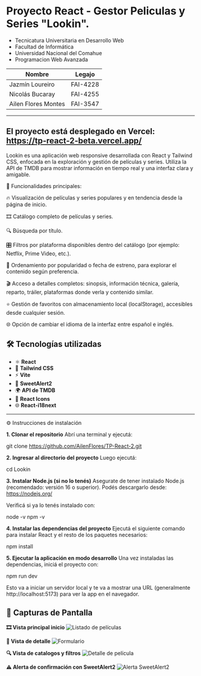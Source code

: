 # Proyecto React - Gestor Peliculas y Series "Lookin".

* Tecnicatura Universitaria en Desarrollo Web
* Facultad de Informática
* Universidad Nacional del Comahue
* Programacion Web Avanzada


 | Nombre                 | Legajo     |
 |------------------------|------------|
 | Jazmín Loureiro        | FAI-4228   |
 | Nicolás Bucaray        | FAI-4255   |
 | Ailen Flores Montes    | FAI-3547   |
 
 -----------------------------------------------------------
El proyecto está desplegado en Vercel: https://tp-react-2-beta.vercel.app/
 -----------------------------------------------------------
Lookin es una aplicación web responsive desarrollada con React y Tailwind CSS, enfocada en la exploración y gestión de películas y series. Utiliza la API de TMDB para mostrar información en tiempo real y una interfaz clara y amigable.

🚀 Funcionalidades principales:

🔥 Visualización de películas y series populares y en tendencia desde la página de inicio.

🎞️ Catálogo completo de películas y series.

🔍 Búsqueda por título.

🎛️ Filtros por plataforma disponibles dentro del catálogo (por ejemplo: Netflix, Prime Video, etc.).

📅 Ordenamiento por popularidad o fecha de estreno, para explorar el contenido según preferencia.

🎬 Acceso a detalles completos: sinopsis, información técnica, galería, reparto, tráiler, plataformas donde verla y contenido similar.

⭐ Gestión de favoritos con almacenamiento local (localStorage), accesibles desde cualquier sesión.

🌐 Opción de cambiar el idioma de la interfaz entre español e inglés.


## 🛠️ Tecnologías utilizadas

- ⚛️ **React**  
- 💨 **Tailwind CSS**  
- ⚡ **Vite**  
- 🎉 **SweetAlert2**  
- 🌍 **API de TMDB**  
- 🧩 **React Icons**
- 🌐  **React-i18next** 

---

⚙️ Instrucciones de instalación
 
 **1. Clonar el repositorio**
 Abrí una terminal y ejecutá:
 
 git clone https://github.com/AilenFlores/TP-React-2.git
 
 **2. Ingresar al directorio del proyecto**
 Luego ejecutá:
 
 cd Lookin
 
 **3. Instalar Node.js (si no lo tenés)**
 Asegurate de tener instalado Node.js (recomendado: versión 16 o superior).
 Podés descargarlo desde: https://nodejs.org/
 
 Verificá si ya lo tenés instalado con:
 
 node -v
 npm -v
 
 **4. Instalar las dependencias del proyecto**
 Ejecutá el siguiente comando para instalar React y el resto de los paquetes necesarios:
 
 npm install
 
 **5. Ejecutar la aplicación en modo desarrollo**
 Una vez instaladas las dependencias, iniciá el proyecto con:
 
 npm run dev
 
 Esto va a iniciar un servidor local y te va a mostrar una URL (generalmente http://localhost:5173) para ver la app en el navegador.
 
 
 ## 📸 Capturas de Pantalla
 
 **🎞️ Vista principal inicio**
 ![Listado de películas](./public/screenshots/inicio.png)
 
 **📝 Vista de detalle**
 ![Formulario](./public/screenshots/detalle.png)
 
 **🔍 Vista de catalogos y filtros**
 ![Detalle de película](./public/screenshots/lista.png)
 
 **⚠️ Alerta de confirmación con SweetAlert2**
 ![Alerta SweetAlert2](./public/screenshots/alerta.png)
